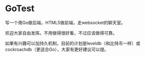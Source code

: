 # GoTest

写一个用Go做后端，HTML5做前端，走websocket的聊天室。

欢迎大家自由发挥。不用做得很好看，不过应该做得可靠。

如果有兴趣可以加持久机制，目前的计划是leveldb（和比特币一样）或cockroachdb（更适合Go），大家有更好建议可以提。
